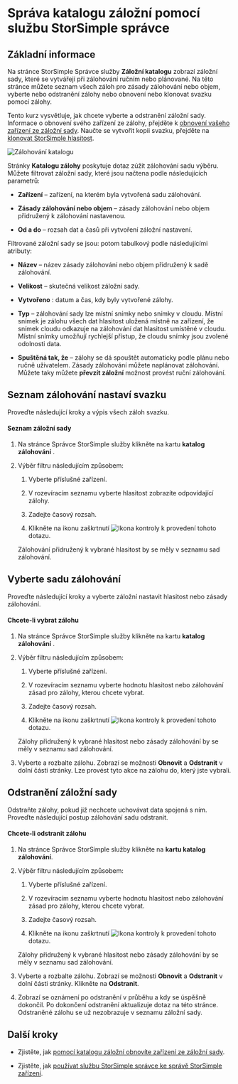 <properties 
   pageTitle="Správa katalogu záložní StorSimple | Microsoft Azure"
   description="Vysvětluje, jak na stránce Správce StorSimple služby záložní katalogu seznamu, vyberte a odstraňovat záložní sady svazku."
   services="storsimple"
   documentationCenter="NA"
   authors="SharS"
   manager="carmonm"
   editor="" />
<tags 
   ms.service="storsimple"
   ms.devlang="NA"
   ms.topic="article"
   ms.tgt_pltfrm="NA"
   ms.workload="TBD"
   ms.date="04/28/2016"
   ms.author="v-sharos" />

# <a name="use-the-storsimple-manager-service-to-manage-your-backup-catalog"></a>Správa katalogu záložní pomocí službu StorSimple správce

## <a name="overview"></a>Základní informace

Na stránce StorSimple Správce služby **Záložní katalogu** zobrazí záložní sady, které se vytvářejí při zálohování ručním nebo plánované. Na této stránce můžete seznam všech záloh pro zásady zálohování nebo objem, vyberte nebo odstranění zálohy nebo obnovení nebo klonovat svazku pomocí zálohy.

Tento kurz vysvětluje, jak chcete vyberte a odstranění záložní sady. Informace o obnovení svého zařízení ze zálohy, přejděte k [obnovení vašeho zařízení ze záložní sady](storsimple-restore-from-backup-set.md). Naučte se vytvořit kopii svazku, přejděte na [klonovat StorSimple hlasitost](storsimple-clone-volume.md).

![Zálohování katalogu](./media/storsimple-manage-backup-catalog/backupcatalog.png) 

Stránky **Katalogu zálohy** poskytuje dotaz zúžit zálohování sadu výběru. Můžete filtrovat záložní sady, které jsou načtena podle následujících parametrů:

- **Zařízení** – zařízení, na kterém byla vytvořená sadu zálohování.

- **Zásady zálohování nebo objem** – zásady zálohování nebo objem přidružený k zálohování nastavenou.

- **Od a do** – rozsah dat a časů při vytvoření záložní nastavení.

Filtrované záložní sady se jsou: potom tabulkový podle následujícími atributy:

- **Název** – název zásady zálohování nebo objem přidružený k sadě zálohování.

- **Velikost** – skutečná velikost záložní sady.

- **Vytvořeno** : datum a čas, kdy byly vytvořené zálohy. 

- **Typ** – zálohování sady lze místní snímky nebo snímky v cloudu. Místní snímek je zálohu všech dat hlasitost uložená místně na zařízení, že snímek cloudu odkazuje na zálohování dat hlasitost umístěné v cloudu. Místní snímky umožňují rychlejší přístup, že cloudu snímky jsou zvolené odolnosti data.

- **Spuštěná tak, že** – zálohy se dá spouštět automaticky podle plánu nebo ručně uživatelem. Zásady zálohování můžete naplánovat zálohování. Můžete taky můžete **převzít záložní** možnost provést ruční zálohování.

## <a name="list-backup-sets-for-a-volume"></a>Seznam zálohování nastaví svazku
 
Proveďte následující kroky a výpis všech záloh svazku.

#### <a name="to-list-backup-sets"></a>Seznam záložní sady

1. Na stránce Správce StorSimple služby klikněte na kartu **katalog zálohování** .

2. Výběr filtru následujícím způsobem:

    1. Vyberte příslušné zařízení.

    2. V rozevíracím seznamu vyberte hlasitost zobrazíte odpovídající zálohy.

    3. Zadejte časový rozsah.

    4. Klikněte na ikonu zaškrtnutí ![Ikona kontroly](./media/storsimple-manage-backup-catalog/HCS_CheckIcon.png) k provedení tohoto dotazu.
 
    Zálohování přidružený k vybrané hlasitost by se měly v seznamu sad zálohování.

## <a name="select-a-backup-set"></a>Vyberte sadu zálohování

Proveďte následující kroky a vyberte záložní nastavit hlasitost nebo zásady zálohování.

#### <a name="to-select-a-backup-set"></a>Chcete-li vybrat zálohu

1. Na stránce Správce StorSimple služby klikněte na kartu **katalog zálohování** .

2. Výběr filtru následujícím způsobem:

    1. Vyberte příslušné zařízení.

    2. V rozevíracím seznamu vyberte hodnotu hlasitost nebo zálohování zásad pro zálohy, kterou chcete vybrat.

    3. Zadejte časový rozsah.

    4. Klikněte na ikonu zaškrtnutí ![Ikona kontroly](./media/storsimple-manage-backup-catalog/HCS_CheckIcon.png) k provedení tohoto dotazu.

    Zálohy přidružený k vybrané hlasitost nebo zásady zálohování by se měly v seznamu sad zálohování.

3. Vyberte a rozbalte zálohu. Zobrazí se možnosti **Obnovit** a **Odstranit** v dolní části stránky. Lze provést tyto akce na zálohu do, který jste vybrali.

## <a name="delete-a-backup-set"></a>Odstranění záložní sady

Odstraňte zálohy, pokud již nechcete uchovávat data spojená s ním. Proveďte následující postup zálohování sadu odstranit.

#### <a name="to-delete-a-backup-set"></a>Chcete-li odstranit zálohu

1. Na stránce Správce StorSimple služby klikněte na **kartu katalog zálohování**.

2. Výběr filtru následujícím způsobem:

    1. Vyberte příslušné zařízení.

    2. V rozevíracím seznamu vyberte hodnotu hlasitost nebo zálohování zásad pro zálohy, kterou chcete vybrat.

    3. Zadejte časový rozsah.

    4. Klikněte na ikonu zaškrtnutí ![Ikona kontroly](./media/storsimple-manage-backup-catalog/HCS_CheckIcon.png) k provedení tohoto dotazu.

    Zálohy přidružený k vybrané hlasitost nebo zásady zálohování by se měly v seznamu sad zálohování.

3. Vyberte a rozbalte zálohu. Zobrazí se možnosti **Obnovit** a **Odstranit** v dolní části stránky. Klikněte na **Odstranit**.

4. Zobrazí se oznámení po odstranění v průběhu a kdy se úspěšně dokončil. Po dokončení odstranění aktualizuje dotaz na této stránce. Odstraněné zálohu se už nezobrazuje v seznamu záložní sady.

## <a name="next-steps"></a>Další kroky

- Zjistěte, jak [pomocí katalogu záložní obnovíte zařízení ze záložní sady](storsimple-restore-from-backup-set.md).

- Zjistěte, jak [používat službu StorSimple správce ke správě StorSimple zařízení](storsimple-manager-service-administration.md).
